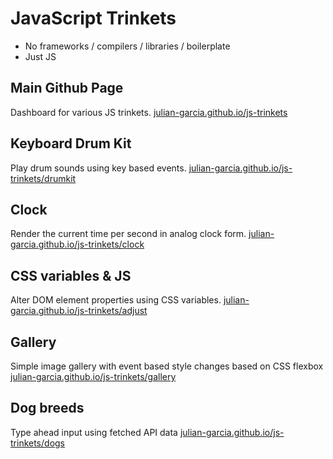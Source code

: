 # JavaScript Trinkets
- No frameworks / compilers / libraries / boilerplate
- Just JS

## Main Github Page
Dashboard for various JS trinkets.
[julian-garcia.github.io/js-trinkets](https://julian-garcia.github.io/js-trinkets/index.html)

## Keyboard Drum Kit
Play drum sounds using key based events.
[julian-garcia.github.io/js-trinkets/drumkit](https://julian-garcia.github.io/js-trinkets/drumkit)

## Clock
Render the current time per second in analog clock form.
[julian-garcia.github.io/js-trinkets/clock](https://julian-garcia.github.io/js-trinkets/clock)

## CSS variables & JS
Alter DOM element properties using CSS variables.
[julian-garcia.github.io/js-trinkets/adjust](https://julian-garcia.github.io/js-trinkets/adjust)

## Gallery
Simple image gallery with event based style changes based on CSS flexbox
[julian-garcia.github.io/js-trinkets/gallery](https://julian-garcia.github.io/js-trinkets/gallery)

## Dog breeds
Type ahead input using fetched API data
[julian-garcia.github.io/js-trinkets/dogs](https://julian-garcia.github.io/js-trinkets/dogs)